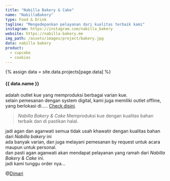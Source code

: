 ```yaml
---
title: "Nabilla Bakery & Cake"
name: "NabillaBakery"
type: Food & Drink
tagline: "Mengedepankan pelayanan dari kualitas terbaik kami"
instagram: https://instagram.com/nabilla_bakery
website: https://nabilla-bakery.me
img_path: /assets/images/project/bakery.jpg
data: nabilla bakery
product:
  - cupcake
  - cookies
---  
```

{% assign data = site.data.projects[page.data] %}

#### {{ data.name }}  

adalah outlet kue yang memproduksi berbagai varian kue.  
selain pemesanan dengan system digital, kami juga memiliki outlet offline,  
yang berlokasi di..... <a href="https://nabilla-bakery.me">Check disini</a>.  

> *Nabilla Bakery & Cake* Memproduksi kue dengan kualitas bahan terbaik dan di pastikan halal.  

jadi agan dan aganwati semua tidak usah khawatir dengan kualitas bahan dari *Nabilla bakery* ini  
ada banyak varian, dan juga melayani pemesanan by request untuk acara maupun untuk personal.  
dan pasti agan aganwati akan mendapat pelayanan yang ramah dari *_Nabilla Bakery & Cake_* ini.  
jadi kami tunggu order nya...  

@<a href="{{ data.website }}">Dimari</a>  

